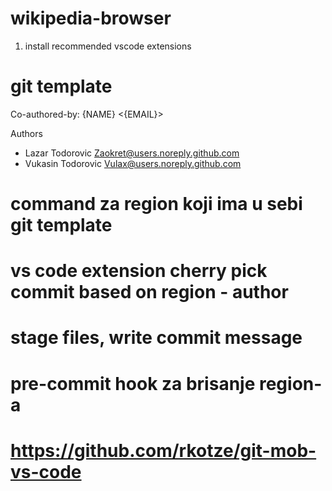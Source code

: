 # wikipedia-browser

1. install recommended vscode extensions

# git template
Co-authored-by: {NAME} <{EMAIL}> 

Authors
- Lazar Todorovic <Zaokret@users.noreply.github.com>
- Vukasin Todorovic <Vulax@users.noreply.github.com>

# command za region  koji ima u sebi git template
# vs code extension cherry pick commit based on region - author
# stage files, write commit message
# pre-commit hook za brisanje region-a
# https://github.com/rkotze/git-mob-vs-code 

